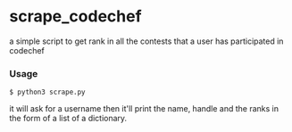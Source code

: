 # scrape_codechef

a simple script to get rank in all the contests that a user has participated in codechef

### Usage
```
$ python3 scrape.py
```
it will ask for a username then it'll print the name, handle and the ranks in the form of a list of a dictionary.
